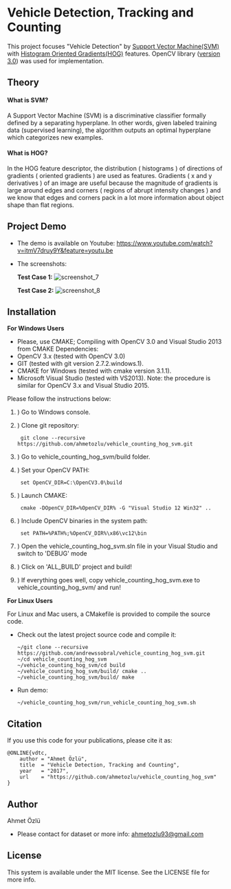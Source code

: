 # Vehicle Detection, Tracking and Counting
This project focuses "Vehicle Detection" by [Support Vector Machine(SVM)](http://docs.opencv.org/2.4/doc/tutorials/ml/introduction_to_svm/introduction_to_svm.html) with [Histogram Oriented Gradients(HOG)](http://www.learnopencv.com/histogram-of-oriented-gradients/) features. OpenCV library ([version 3.0](http://opencv.org/opencv-3-0.html)) was used for implementation. 

## Theory
#### What is SVM? 
A Support Vector Machine (SVM) is a discriminative classifier formally defined by a separating hyperplane. In other words, given labeled training data (supervised learning), the algorithm outputs an optimal hyperplane which categorizes new examples.

#### What is HOG?
In the HOG feature descriptor, the distribution ( histograms ) of directions of gradients ( oriented gradients ) are used as features. Gradients ( x and y derivatives ) of an image are useful because the magnitude of gradients is large around edges and corners ( regions of abrupt intensity changes ) and we know that edges and corners pack in a lot more information about object shape than flat regions.

## Project Demo
- The demo is available on Youtube: https://www.youtube.com/watch?v=itmV7druy9Y&feature=youtu.be
- The screenshots:

    **Test Case 1:**
    ![screenshot_7](https://user-images.githubusercontent.com/22610163/29001171-19492cec-7a8a-11e7-81ea-db70cb6804d5.jpg)
    
    **Test Case 2:**
    ![screenshot_8](https://user-images.githubusercontent.com/22610163/29001176-389344ac-7a8a-11e7-9bdb-a76282e2eec3.jpg)
    
## Installation
**For Windows Users**
- Please, use CMAKE;
Compiling with OpenCV 3.0 and Visual Studio 2013 from CMAKE
Dependencies:
- OpenCV 3.x (tested with OpenCV 3.0)
- GIT (tested with git version 2.7.2.windows.1).
- CMAKE for Windows (tested with cmake version 3.1.1).
- Microsoft Visual Studio (tested with VS2013).
Note: the procedure is similar for OpenCV 3.x and Visual Studio 2015.

Please follow the instructions below:

1. ) Go to Windows console.

2. ) Clone git repository:
    
        git clone --recursive https://github.com/ahmetozlu/vehicle_counting_hog_svm.git
    
3. ) Go to vehicle_counting_hog_svm/build folder.

4. ) Set your OpenCV PATH:

        set OpenCV_DIR=C:\OpenCV3.0\build
    
5. ) Launch CMAKE:

        cmake -DOpenCV_DIR=%OpenCV_DIR% -G "Visual Studio 12 Win32" ..
    
6. ) Include OpenCV binaries in the system path:

        set PATH=%PATH%;%OpenCV_DIR%\x86\vc12\bin
    
7. ) Open the vehicle_counting_hog_svm.sln file in your Visual Studio and switch to 'DEBUG' mode

8. ) Click on 'ALL_BUILD' project and build!

9. ) If everything goes well, copy vehicle_counting_hog_svm.exe to vehicle_counting_hog_svm/ and run!

**For Linux Users**

For Linux and Mac users, a CMakefile is provided to compile the source code.

- Check out the latest project source code and compile it:

      ~/git clone --recursive https://github.com/andrewssobral/vehicle_counting_hog_svm.git
      ~/cd vehicle_counting_hog_svm
      ~/vehicle_counting_hog_svm/cd build
      ~/vehicle_counting_hog_svm/build/ cmake ..
      ~/vehicle_counting_hog_svm/build/ make

- Run demo:

      ~/vehicle_counting_hog_svm/run_vehicle_counting_hog_svm.sh

## Citation
If you use this code for your publications, please cite it as:

    @ONLINE{vdtc,
        author = "Ahmet Özlü",
        title  = "Vehicle Detection, Tracking and Counting",
        year   = "2017",
        url    = "https://github.com/ahmetozlu/vehicle_counting_hog_svm"
    }

## Author
Ahmet Özlü
- Please contact for dataset or more info: ahmetozlu93@gmail.com

## License
This system is available under the MIT license. See the LICENSE file for more info.
